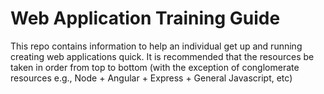 # Web Application Training Guide #
This repo contains information to help an individual get up and running
creating web applications quick.  It is recommended that the resources 
be taken in order from top to bottom (with the exception of conglomerate resources e.g., Node + Angular + Express + General Javascript, etc)